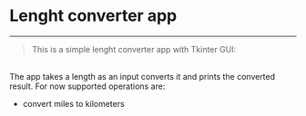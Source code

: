 # **Lenght converter app**
___
> This is a simple lenght converter app with Tkinter GUI:
<br>
<a>The app takes a length as an input converts it and prints the converted result. For now supported operations are: </a>
<br>
<ul>
  <li>convert miles to kilometers</li>


